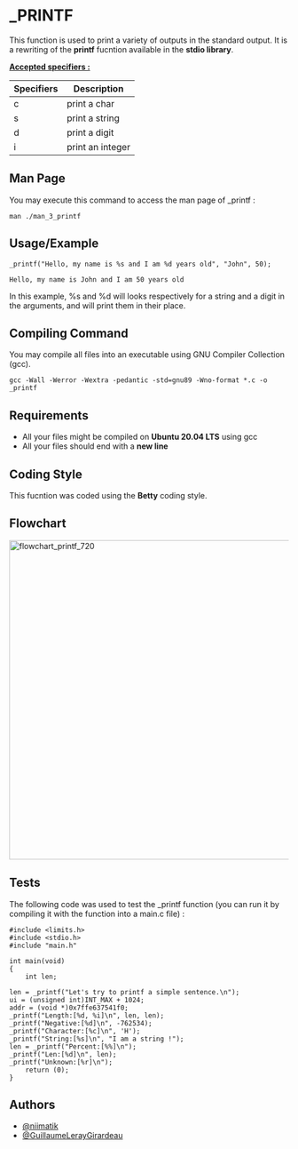 
# _PRINTF

This function is used to print a variety of outputs in the standard output. 
It is a rewriting of the **printf** fucntion available in the **stdio library**.

<ins>**Accepted specifiers :**</ins>

| Specifiers  | Description |
| ------------- | ------------- |
| c | print a char |
| s | print a string |
| d | print a digit |
| i | print an integer |

## Man Page

You may execute this command to access the man page of _printf :

````
man ./man_3_printf
````

## Usage/Example

```
_printf("Hello, my name is %s and I am %d years old", "John", 50);

Hello, my name is John and I am 50 years old
```

In this example, %s and %d will looks respectively for a string and a digit in the arguments, and will print them in their place. 

## Compiling Command

You may compile all files into an executable using GNU Compiler Collection (gcc).

```
gcc -Wall -Werror -Wextra -pedantic -std=gnu89 -Wno-format *.c -o _printf
```
## Requirements

- All your files might be compiled on **Ubuntu 20.04 LTS** using gcc
- All your files should end with a **new line**

## Coding Style

This fucntion was coded using the **Betty** coding style. 

## Flowchart

<img width="719" height="575" alt="flowchart_printf_720" src="https://github.com/user-attachments/assets/685cb9b8-b2c1-4855-be64-40d948f74db0" />


## Tests

The following code was used to test the _printf function (you can run it by compiling it with the function into a main.c file) :

````
#include <limits.h>
#include <stdio.h>
#include "main.h"

int main(void)
{
    int len;

len = _printf("Let's try to printf a simple sentence.\n");
ui = (unsigned int)INT_MAX + 1024;
addr = (void *)0x7ffe637541f0;
_printf("Length:[%d, %i]\n", len, len);
_printf("Negative:[%d]\n", -762534);
_printf("Character:[%c]\n", 'H');
_printf("String:[%s]\n", "I am a string !");
len = _printf("Percent:[%%]\n");
_printf("Len:[%d]\n", len);
_printf("Unknown:[%r]\n");
    return (0);
}
````


## Authors

- [@niimatik](https://github.com/niimatik)
- [@GuillaumeLerayGirardeau](https://github.com/GuillaumeLerayGirardeau)

